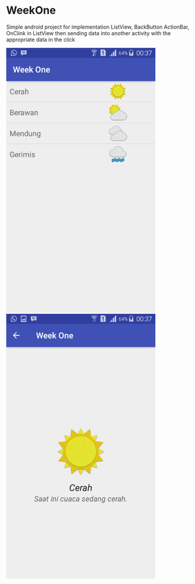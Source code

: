 # WeekOne
Simple android project for implementation ListView, BackButton ActionBar, OnClink in ListView then sending data into another activity with the appropriate data in the click


<img src="Screenshot_1.png" width="400" height="711"> <img src="Screenshot_2.png" width="400" height="711">
